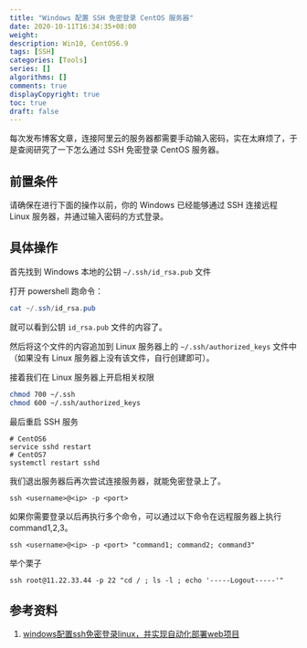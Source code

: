 ```yaml
---
title: "Windows 配置 SSH 免密登录 CentOS 服务器"
date: 2020-10-11T16:34:35+08:00
weight: 
description: Win10, CentOS6.9
tags: [SSH]
categories: [Tools]
series: []
algorithms: []
comments: true
displayCopyright: true
toc: true
draft: false
---
```


每次发布博客文章，连接阿里云的服务器都需要手动输入密码，实在太麻烦了，于是查阅研究了一下怎么通过 SSH 免密登录 CentOS 服务器。

<!--more-->

## 前置条件

请确保在进行下面的操作以前，你的 Windows 已经能够通过 SSH 连接远程 Linux 服务器，并通过输入密码的方式登录。

## 具体操作

首先找到 Windows 本地的公钥 `~/.ssh/id_rsa.pub` 文件

打开 powershell 跑命令：

```powershell
cat ~/.ssh/id_rsa.pub
```

就可以看到公钥 `id_rsa.pub` 文件的内容了。

然后将这个文件的内容追加到 Linux 服务器上的 `~/.ssh/authorized_keys` 文件中（如果没有 Linux 服务器上没有该文件，自行创建即可）。

接着我们在 Linux 服务器上开启相关权限

```bash
chmod 700 ~/.ssh
chmod 600 ~/.ssh/authorized_keys 
```

最后重启 SSH 服务

```
# CentOS6
service sshd restart
# CentOS7
systemctl restart sshd
```

我们退出服务器后再次尝试连接服务器，就能免密登录上了。

```
ssh <username>@<ip> -p <port>
```

如果你需要登录以后再执行多个命令，可以通过以下命令在远程服务器上执行 command1,2,3。

```
ssh <username>@<ip> -p <port> "command1; command2; command3"
```

举个栗子

```
ssh root@11.22.33.44 -p 22 "cd / ; ls -l ; echo '-----Logout-----'"
```

## 参考资料

1. [windows配置ssh免密登录linux，并实现自动化部署web项目](https://my.oschina.net/wangwang110/blog/2886817)